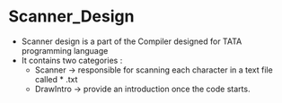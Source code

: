 # Scanner_Design
- Scanner design is a part of the Compiler designed for TATA programming language
- It contains two categories :
    - Scanner   -> responsible for scanning each character in a text file called * .txt
    - DrawIntro -> provide an introduction once the code starts.
